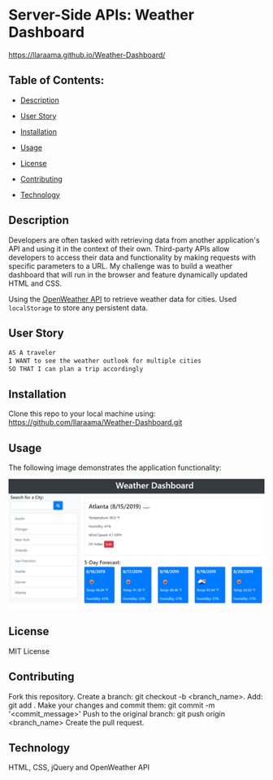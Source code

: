 # Server-Side APIs: Weather Dashboard
https://llaraama.github.io/Weather-Dashboard/

 ## Table of Contents:
  * [Description](#Description)
 
  * [User Story](#User-Story)
  
  * [Installation](#Installation)

  * [Usage](#Usage)

  * [License](#License)

  * [Contributing](#Contributing)

  * [Technology](#Technology)

## Description
Developers are often tasked with retrieving data from another application's API and using it in the context of their own. Third-party APIs allow developers to access their data and functionality by making requests with specific parameters to a URL. My challenge was to build a weather dashboard that will run in the browser and feature dynamically updated HTML and CSS.

Using the [OpenWeather API](https://openweathermap.org/api) to retrieve weather data for cities. Used `localStorage` to store any persistent data.

## User Story

```
AS A traveler
I WANT to see the weather outlook for multiple cities
SO THAT I can plan a trip accordingly
```

## Installation 
Clone this repo to your local machine using: https://github.com/llaraama/Weather-Dashboard.git

## Usage
The following image demonstrates the application functionality:

![weather dashboard demo](./Assets/06-server-side-apis-homework-demo.png)

## License
MIT License

## Contributing
Fork this repository. Create a branch: git checkout -b <branch_name>. Add: git add . Make your changes and commit them: git commit -m '<commit_message>' Push to the original branch: git push origin <branch_name> Create the pull request.

## Technology 
HTML, CSS, jQuery and OpenWeather API
